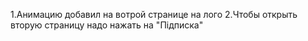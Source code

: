 1.Анимацию добавил на вотрой странице на лого 
2.Чтобы открыть вторую страницу надо нажать на "Підписка"
